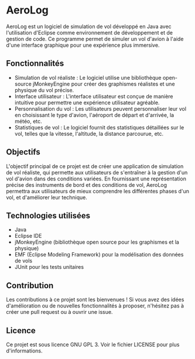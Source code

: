 # AeroLog

AeroLog est un logiciel de simulation de vol développé en Java avec l'utilisation d'Eclipse comme environnement de développement et de gestion de code. Ce programme permet de simuler un vol d'avion à l'aide d'une interface graphique pour une expérience plus immersive.

## Fonctionnalités

- Simulation de vol réaliste : Le logiciel utilise une bibliothèque open-source jMonkeyEngine pour créer des graphismes réalistes et une physique du vol précise.
- Interface utilisateur : L'interface utilisateur est conçue de manière intuitive pour permettre une expérience utilisateur agréable.
- Personnalisation du vol : Les utilisateurs peuvent personnaliser leur vol en choisissant le type d'avion, l'aéroport de départ et d'arrivée, la météo, etc.
- Statistiques de vol : Le logiciel fournit des statistiques détaillées sur le vol, telles que la vitesse, l'altitude, la distance parcourue, etc.

## Objectifs

L'objectif principal de ce projet est de créer une application de simulation de vol réaliste, qui permette aux utilisateurs de s'entraîner à la gestion d'un vol d'avion dans des conditions variées. En fournissant une représentation précise des instruments de bord et des conditions de vol, AeroLog permettra aux utilisateurs de mieux comprendre les différentes phases d'un vol, et d'améliorer leur technique.

## Technologies utilisées

- Java
- Eclipse IDE
- jMonkeyEngine (bibliothèque open source pour les graphismes et la physique)
- EMF (Eclipse Modeling Framework) pour la modélisation des données de vols
- JUnit pour les tests unitaires

## Contribution

Les contributions à ce projet sont les bienvenues ! Si vous avez des idées d'amélioration ou de nouvelles fonctionnalités à proposer, n'hésitez pas à créer une pull request ou à ouvrir une issue.

## Licence

Ce projet est sous licence GNU GPL 3. Voir le fichier LICENSE pour plus d'informations.

